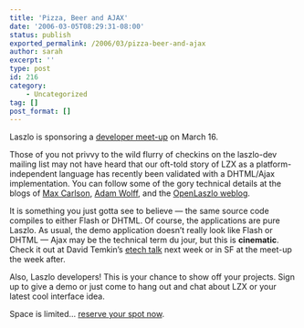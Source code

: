 ```yaml
---
title: 'Pizza, Beer and AJAX'
date: '2006-03-05T08:29:31-08:00'
status: publish
exported_permalink: /2006/03/pizza-beer-and-ajax
author: sarah
excerpt: ''
type: post
id: 216
category:
    - Uncategorized
tag: []
post_format: []
---
```

Laszlo is sponsoring a [developer meet-up](http://www.laszlosystems.com/developers/community/event_060314.php) on March 16.

Those of you not privvy to the wild flurry of checkins on the laszlo-dev mailing list may not have heard that our oft-told story of LZX as a platform-independent language has recently been validated with a DHTML/Ajax implementation. You can follow some of the gory technical details at the blogs of [Max Carlson](http://blog.maxcarlson.com/), [Adam Wolff](http://secretartofscience.com/blog/), and the [OpenLaszlo weblog](http://weblog.openlaszlo.org/).

It is something you just gotta see to believe — the same source code compiles to either Flash or DHTML. Of course, the applications are pure Laszlo. As usual, the demo application doesn’t really look like Flash or DHTML — Ajax may be the technical term du jour, but this is **cinematic**. Check it out at David Temkin’s [etech talk](http://conferences.oreillynet.com/cs/et2006/view/e_sess/8498) next week or in SF at the meet-up the week after.

Also, Laszlo developers! This is your chance to show off your projects. Sign up to give a demo or just come to hang out and chat about LZX or your latest cool interface idea.

Space is limited… [reserve your spot now](http://www.laszlosystems.com/developers/community/event_060314.php).